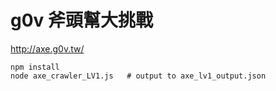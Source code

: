 g0v 斧頭幫大挑戰
==============

<http://axe.g0v.tw/>

```
npm install
node axe_crawler_LV1.js   # output to axe_lv1_output.json
```